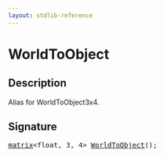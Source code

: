 ```yaml
---
layout: stdlib-reference
---
```


# WorldToObject

## Description

Alias for WorldToObject3x4.




## Signature 

<pre>
<a href="../types/matrix/index.html" class="code_type">matrix</a>&lt;<span class="code_keyword">float</span>, 3, 4&gt; <a href="worldtoobject-057.html">WorldToObject</a>();

</pre>

